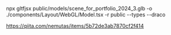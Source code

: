  npx gltfjsx public/models/scene_for_portfolio_2024_3.glb -o ./components/Layout/WebGL/Model.tsx -r public --types --draco

 https://qiita.com/nemutas/items/5b72de3ab7870cf2f414